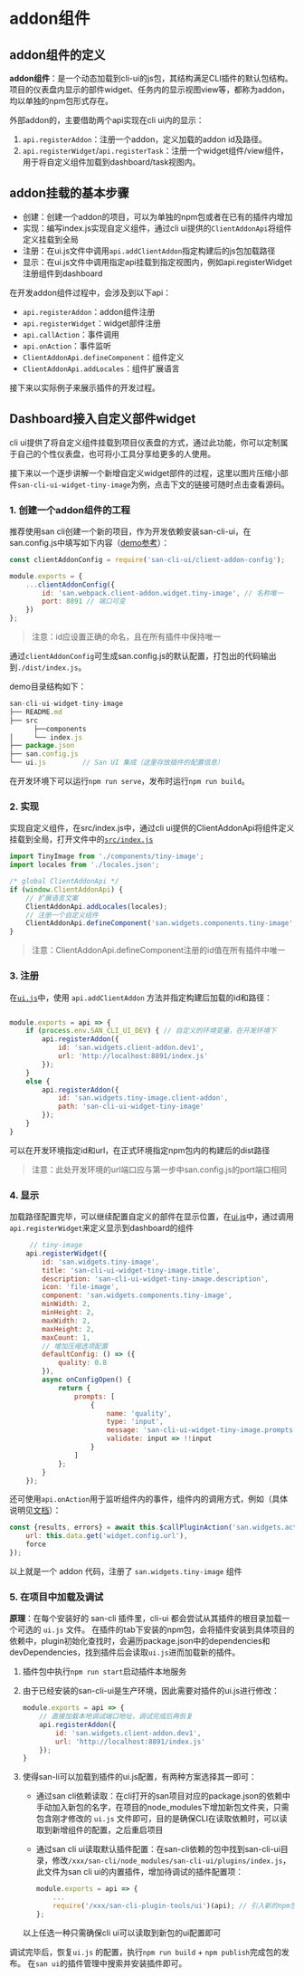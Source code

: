 
# addon组件

## addon组件的定义

**addon组件**：是一个动态加载到cli-ui的js包，其结构满足CLI插件的默认包结构。项目的仪表盘内显示的部件widget、任务内的显示视图view等，都称为addon，均以单独的npm包形式存在。

外部addon的，主要借助两个api实现在cli ui内的显示：
1. `api.registerAddon`：注册一个addon，定义加载的addon id及路径。
2. `api.registerWidget`/`api.registerTask`：注册一个widget组件/view组件，用于将自定义组件加载到dashboard/task视图内。

## addon挂载的基本步骤

-   创建：创建一个addon的项目，可以为单独的npm包或者在已有的插件内增加
-   实现：编写index.js实现自定义组件，通过cli ui提供的`ClientAddonApi`将组件定义挂载到全局
-   注册：在ui.js文件中调用`api.addClientAddon`指定构建后的js包加载路径
-   显示：在ui.js文件中调用指定api挂载到指定视图内，例如api.registerWidget注册组件到dashboard

在开发addon组件过程中，会涉及到以下api：
- `api.registerAddon`：addon组件注册
- `api.registerWidget`：widget部件注册
- `api.callAction`：事件调用
- `api.onAction`：事件监听
- `ClientAddonApi.defineComponent`：组件定义
- `ClientAddonApi.addLocales`：组件扩展语言

接下来以实际例子来展示插件的开发过程。
## Dashboard接入自定义部件widget


cli ui提供了将自定义组件挂载到项目仪表盘的方式，通过此功能，你可以定制属于自己的个性仪表盘，也可将小工具分享给更多的人使用。

接下来以一个逐步讲解一个新增自定义widget部件的过程，这里以图片压缩小部件`san-cli-ui-widget-tiny-image`为例，点击下文的链接可随时点击查看源码。

### 1. 创建一个addon组件的工程

推荐使用san cli创建一个新的项目，作为开发依赖安装san-cli-ui，在san.config.js中填写如下内容（[demo参考](https://github.com/amazing-js/san-cli-ui-widget-tiny-image/blob/master/san.config.js)）：

```js
const clientAddonConfig = require('san-cli-ui/client-addon-config');

module.exports = {
    ...clientAddonConfig({
        id: 'san.webpack.client-addon.widget.tiny-image', // 名称唯一
        port: 8891 // 端口可变
    })
};
```

> 注意：id应设置正确的命名，且在所有插件中保持唯一

通过`clientAddonConfig`可生成san.config.js的默认配置，打包出的代码输出到`./dist/index.js`。

demo目录结构如下：

```js
san-cli-ui-widget-tiny-image
├── README.md
├── src
      ├──components
│     └── index.js
├── package.json
├── san.config.js
└── ui.js         // San UI 集成（这里存放插件的配置信息）
```

在开发环境下可以运行`npm run serve`，发布时运行`npm run build`。

### 2. 实现

实现自定义组件，在src/index.js中，通过cli ui提供的ClientAddonApi将组件定义挂载到全局，打开文件中的[`src/index.js`](https://github.com/amazing-js/san-cli-ui-widget-tiny-image/blob/master/src/index.js)

```js
import TinyImage from './components/tiny-image';
import locales from './locales.json';

/* global ClientAddonApi */
if (window.ClientAddonApi) {
    // 扩展语言文案
    ClientAddonApi.addLocales(locales);
    // 注册一个自定义组件
    ClientAddonApi.defineComponent('san.widgets.components.tiny-image', TinyImage);
}
```

> 注意：ClientAddonApi.defineComponent注册的id值在所有插件中唯一

### 3. 注册

在[`ui.js`](https://github.com/amazing-js/san-cli-ui-widget-tiny-image/blob/master/ui.js)中，使用 `api.addClientAddon` 方法并指定构建后加载的id和路径：

```js

module.exports = api => {
    if (process.env.SAN_CLI_UI_DEV) { // 自定义的环境变量，在开发环境下
        api.registerAddon({
            id: 'san.widgets.client-addon.dev1',
            url: 'http://localhost:8891/index.js'
        });
    }
    else {
        api.registerAddon({
            id: 'san.widgets.tiny-image.client-addon',
            path: 'san-cli-ui-widget-tiny-image'
        });
    }
}
```

可以在开发环境指定id和url，在正式环境指定npm包内的构建后的dist路径

> 注意：此处开发环境的url端口应与第一步中san.config.js的port端口相同

### 4. 显示

加载路径配置完毕，可以继续配置自定义的部件在显示位置，在[ui.js](https://github.com/amazing-js/san-cli-ui-widget-tiny-image/blob/master/ui.js)中，通过调用`api.registerWidget`来定义显示到dashboard的组件

```js
	 // tiny-image
    api.registerWidget({
        id: 'san.widgets.tiny-image',
        title: 'san-cli-ui-widget-tiny-image.title',
        description: 'san-cli-ui-widget-tiny-image.description',
        icon: 'file-image',
        component: 'san.widgets.components.tiny-image',
        minWidth: 2,
        minHeight: 2,
        maxWidth: 2,
        maxHeight: 2,
        maxCount: 1,
        // 增加压缩选项配置
        defaultConfig: () => ({
            quality: 0.8
        }),
        async onConfigOpen() {
            return {
                prompts: [
                    {
                        name: 'quality',
                        type: 'input',
                        message: 'san-cli-ui-widget-tiny-image.prompts.quality',
                        validate: input => !!input
                    }
                ]
            };
        }
    });
```

还可使用`api.onAction`用于监听组件内的事件，组件内的调用方式，例如（具体说明见[文档](https://ecomfe.github.io/san-cli/#/ui/start)）：

```js
const {results, errors} = await this.$callPluginAction('san.widgets.actions.fetch-news', {
    url: this.data.get('widget.config.url'),
    force
});
```

以上就是一个 addon 代码，注册了 `san.widgets.tiny-image` 组件



### 5. 在项目中加载及调试

**原理**：在每个安装好的 san-cli 插件里，cli-ui 都会尝试从其插件的根目录加载一个可选的 `ui.js` 文件。
在插件的tab下安装的npm包，会将插件安装到具体项目的依赖中，plugin初始化查找时，会遍历package.json中的dependencies和devDependencies，找到插件后会读取`ui.js`进而加载新的插件。

1. 插件包中执行`npm run start`启动插件本地服务
2. 由于已经安装的san-cli-ui是生产环境，因此需要对插件的ui.js进行修改：

    ```js
    module.exports = api => {
        // 直接加载本地调试端口地址，调试完成后再恢复
        api.registerAddon({
            id: 'san.widgets.client-addon.dev1',
            url: 'http://localhost:8891/index.js'
        });
    }
    ```
3. 使得san-li可以加载到插件的ui.js配置，有两种方案选择其一即可：
    - 通过san cli依赖读取：在cli打开的san项目对应的package.json的依赖中手动加入新包的名字，在项目的node_modules下增加新包文件夹，只需包含刚才修改的 `ui.js` 文件即可，目的是确保CLI在读取依赖时，可以读取到新增组件的配置，之后重启项目
    - 通过san cli ui读取默认插件配置：在san-cli依赖的包中找到san-cli-ui目录，修改`/xxx/san-cli/node_modules/san-cli-ui/plugins/index.js`，此文件为san cli ui的内置插件，增加待调试的插件配置项：

        ```js
        module.exports = api => {
            ...
            require('/xxx/san-cli-plugin-tools/ui')(api); // 引入新的npm包配置
        };
        ```
    以上任选一种只需确保cli ui可以读取到新包的ui配置即可

调试完毕后，恢复`ui.js` 的配置，执行`npm run build` + `npm publish`完成包的发布。
在`san ui`的插件管理中搜索并安装插件即可。